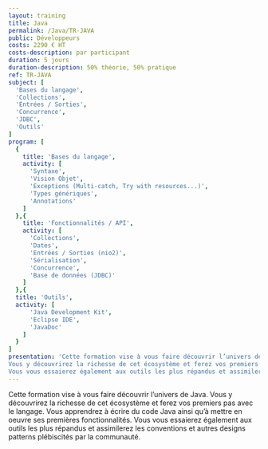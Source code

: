 ```yaml
---
layout: training
title: Java
permalink: /Java/TR-JAVA
public: Développeurs
costs: 2290 € HT
costs-description: par participant
duration: 5 jours
duration-description: 50% théorie, 50% pratique
ref: TR-JAVA
subject: [
  'Bases du langage',
  'Collections',
  'Entrées / Sorties',
  'Concurrence',
  'JDBC',
  'Outils'
]
program: [
  {
    title: 'Bases du langage',
    activity: [
      'Syntaxe',
      'Vision Objet',
      'Exceptions (Multi-catch, Try with resources...)',
      'Types génériques',
      'Annotations'
    ]
  },{
    title: 'Fonctionnalités / API',
    activity: [
      'Collections',
      'Dates',
      'Entrées / Sorties (nio2)',
      'Sérialisation',
      'Concurrence',
      'Base de données (JDBC)'
    ]
  },{
  title: 'Outils',
  activity: [
      'Java Development Kit',
      'Eclipse IDE',
      'JavaDoc'
    ]
  }
]
presentation: 'Cette formation vise à vous faire découvrir l’univers de Java.
Vous y découvrirez la richesse de cet écosystème et ferez vos premiers pas avec le langage. Vous apprendrez à écrire du code Java ainsi qu’à mettre en oeuvre ses premières fonctionnalités.
Vous vous essaierez également aux outils les plus répandus et assimilerez les conventions et autres designs patterns plébiscités par la communauté.'
---
```


Cette formation vise à vous faire découvrir l’univers de Java.
Vous y découvrirez la richesse de cet écosystème et ferez vos premiers pas avec le langage. Vous apprendrez à écrire du code Java ainsi qu’à mettre en oeuvre ses premières fonctionnalités.
Vous vous essaierez également aux outils les plus répandus et assimilerez les conventions et autres designs patterns plébiscités par la communauté.
